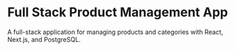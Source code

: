 # Full Stack Product Management App
A full-stack application for managing products and categories with React, Next.js, and PostgreSQL.
